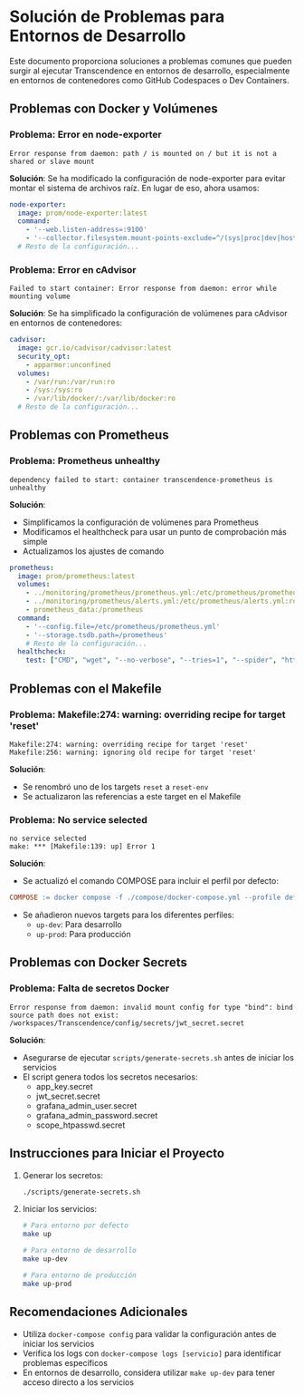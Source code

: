 # Solución de Problemas para Entornos de Desarrollo

Este documento proporciona soluciones a problemas comunes que pueden surgir al ejecutar Transcendence en entornos de desarrollo, especialmente en entornos de contenedores como GitHub Codespaces o Dev Containers.

## Problemas con Docker y Volúmenes

### Problema: Error en node-exporter
```
Error response from daemon: path / is mounted on / but it is not a shared or slave mount
```

**Solución**:
Se ha modificado la configuración de node-exporter para evitar montar el sistema de archivos raíz. En lugar de eso, ahora usamos:
```yaml
node-exporter:
  image: prom/node-exporter:latest
  command:
    - '--web.listen-address=:9100'
    - '--collector.filesystem.mount-points-exclude=^/(sys|proc|dev|host|etc)($$|/)'
  # Resto de la configuración...
```

### Problema: Error en cAdvisor
```
Failed to start container: Error response from daemon: error while mounting volume
```

**Solución**:
Se ha simplificado la configuración de volúmenes para cAdvisor en entornos de contenedores:
```yaml
cadvisor:
  image: gcr.io/cadvisor/cadvisor:latest
  security_opt:
    - apparmor:unconfined
  volumes:
    - /var/run:/var/run:ro
    - /sys:/sys:ro
    - /var/lib/docker/:/var/lib/docker:ro
  # Resto de la configuración...
```

## Problemas con Prometheus

### Problema: Prometheus unhealthy
```
dependency failed to start: container transcendence-prometheus is unhealthy
```

**Solución**:
- Simplificamos la configuración de volúmenes para Prometheus
- Modificamos el healthcheck para usar un punto de comprobación más simple
- Actualizamos los ajustes de comando

```yaml
prometheus:
  image: prom/prometheus:latest
  volumes:
    - ../monitoring/prometheus/prometheus.yml:/etc/prometheus/prometheus.yml:ro
    - ../monitoring/prometheus/alerts.yml:/etc/prometheus/alerts.yml:ro
    - prometheus_data:/prometheus
  command:
    - '--config.file=/etc/prometheus/prometheus.yml'
    - '--storage.tsdb.path=/prometheus'
    # Resto de la configuración...
  healthcheck:
    test: ["CMD", "wget", "--no-verbose", "--tries=1", "--spider", "http://localhost:9090/"]
```

## Problemas con el Makefile

### Problema: Makefile:274: warning: overriding recipe for target 'reset'
```
Makefile:274: warning: overriding recipe for target 'reset'
Makefile:256: warning: ignoring old recipe for target 'reset'
```

**Solución**:
- Se renombró uno de los targets `reset` a `reset-env`
- Se actualizaron las referencias a este target en el Makefile

### Problema: No service selected
```
no service selected
make: *** [Makefile:139: up] Error 1
```

**Solución**:
- Se actualizó el comando COMPOSE para incluir el perfil por defecto:
```makefile
COMPOSE := docker compose -f ./compose/docker-compose.yml --profile default
```
- Se añadieron nuevos targets para los diferentes perfiles:
  - `up-dev`: Para desarrollo
  - `up-prod`: Para producción

## Problemas con Docker Secrets

### Problema: Falta de secretos Docker
```
Error response from daemon: invalid mount config for type "bind": bind source path does not exist: /workspaces/Transcendence/config/secrets/jwt_secret.secret
```

**Solución**:
- Asegurarse de ejecutar `scripts/generate-secrets.sh` antes de iniciar los servicios
- El script genera todos los secretos necesarios:
  - app_key.secret
  - jwt_secret.secret
  - grafana_admin_user.secret
  - grafana_admin_password.secret
  - scope_htpasswd.secret

## Instrucciones para Iniciar el Proyecto

1. Generar los secretos:
   ```bash
   ./scripts/generate-secrets.sh
   ```

2. Iniciar los servicios:
   ```bash
   # Para entorno por defecto
   make up
   
   # Para entorno de desarrollo
   make up-dev
   
   # Para entorno de producción
   make up-prod
   ```

## Recomendaciones Adicionales

- Utiliza `docker-compose config` para validar la configuración antes de iniciar los servicios
- Verifica los logs con `docker-compose logs [servicio]` para identificar problemas específicos
- En entornos de desarrollo, considera utilizar `make up-dev` para tener acceso directo a los servicios